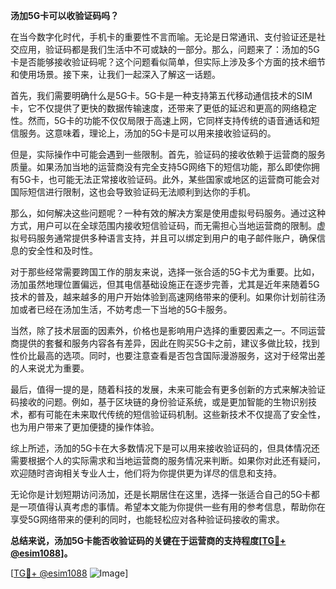 **汤加5G卡可以收验证码吗？**

在当今数字化时代，手机卡的重要性不言而喻。无论是日常通讯、支付验证还是社交应用，验证码都是我们生活中不可或缺的一部分。那么，问题来了：汤加的5G卡是否能够接收验证码呢？这个问题看似简单，但实际上涉及多个方面的技术细节和使用场景。接下来，让我们一起深入了解这一话题。

首先，我们需要明确什么是5G卡。5G卡是一种支持第五代移动通信技术的SIM卡，它不仅提供了更快的数据传输速度，还带来了更低的延迟和更高的网络稳定性。然而，5G卡的功能不仅仅局限于高速上网，它同样支持传统的语音通话和短信服务。这意味着，理论上，汤加的5G卡是可以用来接收验证码的。

但是，实际操作中可能会遇到一些限制。首先，验证码的接收依赖于运营商的服务质量。如果汤加当地的运营商没有完全支持5G网络下的短信功能，那么即使你拥有5G卡，也可能无法正常接收验证码。此外，某些国家或地区的运营商可能会对国际短信进行限制，这也会导致验证码无法顺利到达你的手机。

那么，如何解决这些问题呢？一种有效的解决方案是使用虚拟号码服务。通过这种方式，用户可以在全球范围内接收短信验证码，而无需担心当地运营商的限制。虚拟号码服务通常提供多种语言支持，并且可以绑定到用户的电子邮件账户，确保信息的安全性和及时性。

对于那些经常需要跨国工作的朋友来说，选择一张合适的5G卡尤为重要。比如，汤加虽然地理位置偏远，但其电信基础设施正在逐步完善，尤其是近年来随着5G技术的普及，越来越多的用户开始体验到高速网络带来的便利。如果你计划前往汤加或者已经在汤加生活，不妨考虑一下当地的5G卡服务。

当然，除了技术层面的因素外，价格也是影响用户选择的重要因素之一。不同运营商提供的套餐和服务内容各有差异，因此在购买5G卡之前，建议多做比较，找到性价比最高的选项。同时，也要注意查看是否包含国际漫游服务，这对于经常出差的人来说尤为重要。

最后，值得一提的是，随着科技的发展，未来可能会有更多创新的方式来解决验证码接收的问题。例如，基于区块链的身份验证系统，或是更加智能的生物识别技术，都有可能在未来取代传统的短信验证码机制。这些新技术不仅提高了安全性，也为用户带来了更加便捷的操作体验。

综上所述，汤加的5G卡在大多数情况下是可以用来接收验证码的，但具体情况还需要根据个人的实际需求和当地运营商的服务情况来判断。如果你对此还有疑问，欢迎随时咨询相关专业人士，他们将为你提供更为详尽的信息和支持。

无论你是计划短期访问汤加，还是长期居住在这里，选择一张适合自己的5G卡都是一项值得认真考虑的事情。希望本文能为你提供一些有用的参考信息，帮助你在享受5G网络带来的便利的同时，也能轻松应对各种验证码接收的需求。

**总结来说，汤加5G卡能否收验证码的关键在于运营商的支持程度[[TG💪+ @esim1088](https://t.me/s/esim1088)]。**

[[TG💪+ @esim1088](https://t.me/s/esim1088) ![Image](https://i.postimg.cc/4NQfJmqS/Snipaste-2025-05-13-00-14-12.png)]